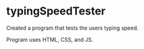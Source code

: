 # typingSpeedTester
Created a program that tests the users typing speed.

Program uses HTML, CSS, and JS.
